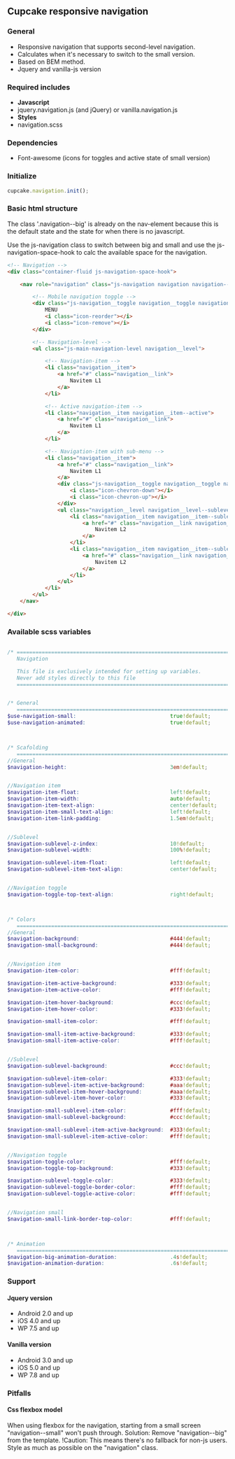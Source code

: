 ## Cupcake responsive navigation

### General
- Responsive navigation that supports second-level navigation.
- Calculates when it's necessary to switch to the small version.
- Based on BEM method.
- Jquery and vanilla-js version


### Required includes
- **Javascript**
 - jquery.navigation.js (and jQuery) or vanilla.navigation.js
- **Styles**
 - navigation.scss


### Dependencies
- Font-awesome (icons for toggles and active state of small version)


### Initialize
```javascript
cupcake.navigation.init();
```

### Basic html structure
The class '.navigation--big' is already on the nav-element because this is the default state and the state for when there is no javascript.

Use the js-navigation class to switch between big and small and use the js-navigation-space-hook to calc the available space for the navigation.
```html
<!-- Navigation -->
<div class="container-fluid js-navigation-space-hook">

    <nav role="navigation" class="js-navigation navigation navigation--big">

        <!-- Mobile navigation toggle -->
        <div class="js-navigation__toggle navigation__toggle navigation__toggle--top">
            MENU
            <i class="icon-reorder"></i>
            <i class="icon-remove"></i>
        </div>

        <!-- Navigation-level -->
        <ul class="js-main-navigation-level navigation__level">

            <!-- Navigation-item -->
            <li class="navigation__item">
                <a href="#" class="navigation__link">
                    Navitem L1
                </a>
            </li>

            <!-- Active navigation-item -->
            <li class="navigation__item navigation__item--active">
                <a href="#" class="navigation__link">
                    Navitem L1
                </a>
            </li>

            <!-- Navigation-item with sub-menu -->
            <li class="navigation__item">
                <a href="#" class="navigation__link">
                    Navitem L1
                </a>
                <div class="js-navigation__toggle navigation__toggle navigation__toggle--submenu">
                    <i class="icon-chevron-down"></i>
                    <i class="icon-chevron-up"></i>
                </div>
                <ul class="navigation__level navigation__level--sublevel">
                    <li class="navigation__item navigation__item--sublevel">
                        <a href="#" class="navigation__link navigation__link--sublevel">
                            Navitem L2
                        </a>
                    </li>
                    <li class="navigation__item navigation__item--sublevel">
                        <a href="#" class="navigation__link navigation__link--sublevel">
                            Navitem L2
                        </a>
                    </li>
                </ul>
            </li>
        </ul>
    </nav>

</div>

```
### Available scss variables
```scss

/* ==========================================================================
   Navigation

   This file is exclusively intended for setting up variables.
   Never add styles directly to this file
   ========================================================================== */


/* General
   ========================================================================== */
$use-navigation-small:                              true!default;
$use-navigation-animated:                           true!default;



/* Scafolding
   ========================================================================== */
//General
$navigation-height:                                 3em!default;


//Navigation item
$navigation-item-float:                             left!default;
$navigation-item-width:                             auto!default;
$navigation-item-text-align:                        center!default;
$navigation-item-small-text-align:                  left!default;
$navigation-item-link-padding:                      1.5em!default;


//Sublevel
$navigation-sublevel-z-index:                       10!default;
$navigation-sublevel-width:                         100%!default;

$navigation-sublevel-item-float:                    left!default;
$navigation-sublevel-item-text-align:               center!default;


//Navigation toggle
$navigation-toggle-top-text-align:                  right!default;



/* Colors
   ========================================================================== */
//General
$navigation-background:                             #444!default;
$navigation-small-background:                       #444!default;


//Navigation item
$navigation-item-color:                             #fff!default;

$navigation-item-active-background:                 #333!default;
$navigation-item-active-color:                      #fff!default;

$navigation-item-hover-background:                  #ccc!default;
$navigation-item-hover-color:                       #333!default;

$navigation-small-item-color:                       #fff!default;

$navigation-small-item-active-background:           #333!default;
$navigation-small-item-active-color:                #fff!default;


//Sublevel
$navigation-sublevel-background:                    #ccc!default;

$navigation-sublevel-item-color:                    #333!default;
$navigation-sublevel-item-active-background:        #aaa!default;
$navigation-sublevel-item-hover-background:         #aaa!default;
$navigation-sublevel-item-hover-color:              #333!default;

$navigation-small-sublevel-item-color:              #fff!default;
$navigation-small-sublevel-background:              #ccc!default;

$navigation-small-sublevel-item-active-background:  #333!default;
$navigation-small-sublevel-item-active-color:       #fff!default;


//Navigation toggle
$navigation-toggle-color:                           #fff!default;
$navigation-toggle-top-background:                  #333!default;

$navigation-sublevel-toggle-color:                  #333!default;
$navigation-sublevel-toggle-border-color:           #fff!default;
$navigation-sublevel-toggle-active-color:           #fff!default;


//Navigation small
$navigation-small-link-border-top-color:            #fff!default;



/* Animation
   ========================================================================== */
$navigation-big-animation-duration:                 .4s!default;
$navigation-animation-duration:                     .6s!default;

```


### Support

#### Jquery version
- Android 2.0 and up
- iOS 4.0 and up
- WP 7.5 and up

#### Vanilla version
- Android 3.0 and up
- iOS 5.0 and up
- WP 7.8 and up


### Pitfalls

#### Css flexbox model
When using flexbox for the navigation, starting from a small screen "navigation--small" won't push through.
Solution: Remove "navigation--big" from the template.
!Caution: This means there's no fallback for non-js users. Style as much as possible on the "navigation" class.
